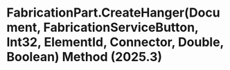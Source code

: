 # FabricationPart.CreateHanger(Document, FabricationServiceButton, Int32, ElementId, Connector, Double, Boolean) Method (2025.3)

﻿